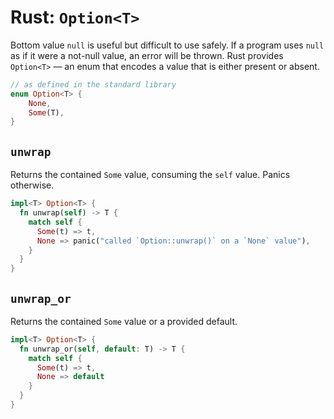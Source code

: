 # Rust: `Option<T>`

Bottom value `null` is useful but difficult to use safely. If a program uses `null` as if it were a not-null value, an error will be thrown.
Rust provides `Option<T>` — an enum that encodes a value that is either present or absent.

```rust
// as defined in the standard library
enum Option<T> {
    None,
    Some(T),
}
```

## `unwrap`

Returns the contained `Some` value, consuming the `self` value.
Panics otherwise.

```rust
impl<T> Option<T> {
  fn unwrap(self) -> T {
    match self {
      Some(t) => t,
      None => panic("called `Option::unwrap()` on a `None` value"),
    }
  }
}
```

## `unwrap_or`

Returns the contained `Some` value or a provided default.

```rust
impl<T> Option<T> {
  fn unwrap_or(self, default: T) -> T {
    match self {
      Some(t) => t,
      None => default
    }
  }
}
```
